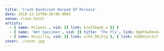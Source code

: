```yaml
---
title: 'Crash Bandicoot Warped EP Release'
date: 2018-12-15T08:30:00.000Z
venue: crown_hotel
artists:
  - { name: Milpool., vid: [{ link: kJalGbqaK_o }] }
  - { name: 'Wet Specimen', vid: [{ title: 'The Fly', link: 0g8tGwOmxkA }, { link: eK_LYJC3h1k }] }
  - { name: Koizilla, vid: [{ link: xchh_DOjhjg }, { link: n2Q6mjUi1iY }, { link: _djsc80jJEg }] }
cover: ./cover.jpg
---
```

